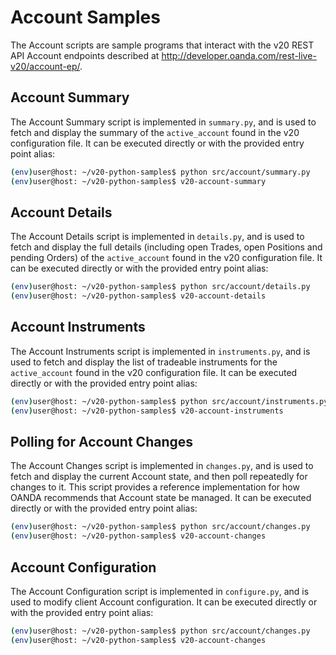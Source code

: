 # Account Samples 

The Account scripts are sample programs that interact with the v20 REST API
Account endpoints described at
http://developer.oanda.com/rest-live-v20/account-ep/. 

## Account Summary

The Account Summary script is implemented in `summary.py`, and is used
to fetch and display the summary of the `active_account` found in the v20
configuration file. It can be executed directly or with the provided entry
point alias:

```bash
(env)user@host: ~/v20-python-samples$ python src/account/summary.py
(env)user@host: ~/v20-python-samples$ v20-account-summary
```

## Account Details

The Account Details script is implemented in `details.py`, and is used to fetch
and display the full details (including open Trades, open Positions and pending
Orders) of the `active_account` found in the v20 configuration file. It can be
executed directly or with the provided entry point alias:

```bash
(env)user@host: ~/v20-python-samples$ python src/account/details.py
(env)user@host: ~/v20-python-samples$ v20-account-details
```

## Account Instruments

The Account Instruments script is implemented in `instruments.py`, and is used
to fetch and display the list of tradeable instruments for the `active_account`
found in the v20 configuration file. It can be executed directly or with the
provided entry point alias:

```bash
(env)user@host: ~/v20-python-samples$ python src/account/instruments.py
(env)user@host: ~/v20-python-samples$ v20-account-instruments
```

## Polling for Account Changes

The Account Changes script is implemented in `changes.py`, and is used to fetch
and display the current Account state, and then poll repeatedly for changes to
it. This script provides a reference implementation for how OANDA recommends
that Account state be managed. It can be executed directly or with the provided
entry point alias:

```bash
(env)user@host: ~/v20-python-samples$ python src/account/changes.py
(env)user@host: ~/v20-python-samples$ v20-account-changes
```

## Account Configuration

The Account Configuration script is implemented in `configure.py`, and is used
to modify client Account configuration.  It can be executed directly or with
the provided entry point alias:

```bash
(env)user@host: ~/v20-python-samples$ python src/account/changes.py
(env)user@host: ~/v20-python-samples$ v20-account-changes
```
